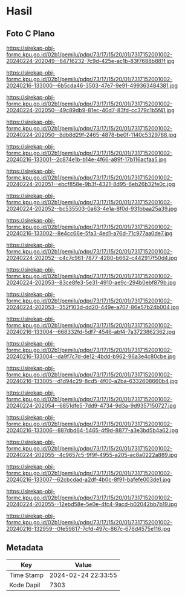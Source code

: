 # Hasil

## Foto C Plano

https://sirekap-obj-formc.kpu.go.id/02b1/pemilu/pdpr/73/17/15/20/01/7317152001002-20240224-202049--84716232-7c9d-425e-ac1b-83f7688b881f.jpg

https://sirekap-obj-formc.kpu.go.id/02b1/pemilu/pdpr/73/17/15/20/01/7317152001002-20240216-133000--6b5cda46-3503-47e7-9e91-499363484381.jpg

https://sirekap-obj-formc.kpu.go.id/02b1/pemilu/pdpr/73/17/15/20/01/7317152001002-20240224-202050--49c89db9-81ec-40d7-83fd-cc379c1b5f41.jpg

https://sirekap-obj-formc.kpu.go.id/02b1/pemilu/pdpr/73/17/15/20/01/7317152001002-20240224-202050--8db8d29f-2465-4878-be0f-1140c5329788.jpg

https://sirekap-obj-formc.kpu.go.id/02b1/pemilu/pdpr/73/17/15/20/01/7317152001002-20240216-133001--2c874e1b-b14e-4f66-a89f-17b116acfaa5.jpg

https://sirekap-obj-formc.kpu.go.id/02b1/pemilu/pdpr/73/17/15/20/01/7317152001002-20240224-202051--ebcf858e-9b3f-4321-8d95-6eb26b32fe0c.jpg

https://sirekap-obj-formc.kpu.go.id/02b1/pemilu/pdpr/73/17/15/20/01/7317152001002-20240224-202052--bc535503-0a63-4e1a-8f0d-931bbaa25a39.jpg

https://sirekap-obj-formc.kpu.go.id/02b1/pemilu/pdpr/73/17/15/20/01/7317152001002-20240216-133002--8e4cc66e-5fa3-4ed1-a76d-71c977aa0de7.jpg

https://sirekap-obj-formc.kpu.go.id/02b1/pemilu/pdpr/73/17/15/20/01/7317152001002-20240224-202052--c4c7c961-7877-4280-b662-c442917f50d4.jpg

https://sirekap-obj-formc.kpu.go.id/02b1/pemilu/pdpr/73/17/15/20/01/7317152001002-20240224-202053--83ce8fe3-5e31-4910-ae9c-294b0ebf879b.jpg

https://sirekap-obj-formc.kpu.go.id/02b1/pemilu/pdpr/73/17/15/20/01/7317152001002-20240224-202053--352f103d-dd20-449e-a707-86e57b24b004.jpg

https://sirekap-obj-formc.kpu.go.id/02b1/pemilu/pdpr/73/17/15/20/01/7317152001002-20240216-133004--668332fd-5df7-4546-abf4-7a3723862362.jpg

https://sirekap-obj-formc.kpu.go.id/02b1/pemilu/pdpr/73/17/15/20/01/7317152001002-20240216-133004--da9f7c7d-de12-4bdd-b962-96a3e4c80cbe.jpg

https://sirekap-obj-formc.kpu.go.id/02b1/pemilu/pdpr/73/17/15/20/01/7317152001002-20240216-133005--d1d94c29-8cd5-4f00-a2ba-6332608660b4.jpg

https://sirekap-obj-formc.kpu.go.id/02b1/pemilu/pdpr/73/17/15/20/01/7317152001002-20240224-202054--6851dfe5-7dd9-4734-9d3a-9d9357150727.jpg

https://sirekap-obj-formc.kpu.go.id/02b1/pemilu/pdpr/73/17/15/20/01/7317152001002-20240216-133006--887dbd64-5465-4f9d-8877-a3e3bd5b4a62.jpg

https://sirekap-obj-formc.kpu.go.id/02b1/pemilu/pdpr/73/17/15/20/01/7317152001002-20240224-202055--4c9657c5-9f9f-4955-a205-ac8a0222a889.jpg

https://sirekap-obj-formc.kpu.go.id/02b1/pemilu/pdpr/73/17/15/20/01/7317152001002-20240216-133007--62cbcdad-a2df-4b0c-8f91-bafefe003de1.jpg

https://sirekap-obj-formc.kpu.go.id/02b1/pemilu/pdpr/73/17/15/20/01/7317152001002-20240224-202055--12ebd58e-5e0e-4fc4-9acd-b02042bb7b19.jpg

https://sirekap-obj-formc.kpu.go.id/02b1/pemilu/pdpr/73/17/15/20/01/7317152001002-20240216-132959--0fe59817-7cfd-497c-867c-676d4575e116.jpg


## Metadata

| Key        | Value               |
| ---------- | ------------------- |
| Time Stamp | 2024-02-24 22:33:55 |
| Kode Dapil | 7303                |



